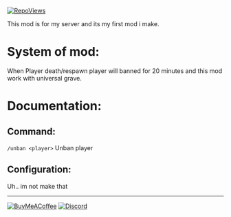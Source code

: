 [![RepoViews](https://visitcount.itsvg.in/api?id=Phanisment-Hardcore&label=Repo%20Views&color=12&icon=2&pretty=true)](https://visitcount.itsvg.in)

This mod is for my server and its my first mod i make.

# System of mod:
When Player death/respawn player will banned for 20 minutes and this mod work with universal grave.

# Documentation:
## Command:
`/unban <player>` Unban player

## Configuration:
Uh.. im not make that

---
[![BuyMeACoffee](https://img.shields.io/badge/Buy%20Me%20a%20Coffee-ffdd00?style=for-the-badge&logo=buy-me-a-coffee&logoColor=black)](https://buymeacoffee.com/Phanisment) 
[![Discord](https://img.shields.io/badge/Discord-%235865F2?style=for-the-badge&logo=discord&logoColor=white)](https://discord.com/invite/grJCgRHKvg)